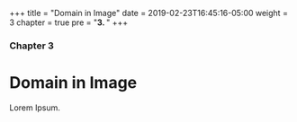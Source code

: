 +++
title = "Domain in Image"
date = 2019-02-23T16:45:16-05:00
weight = 3
chapter = true
pre = "<b>3. </b>"
+++

### Chapter 3

# Domain in Image

Lorem Ipsum.